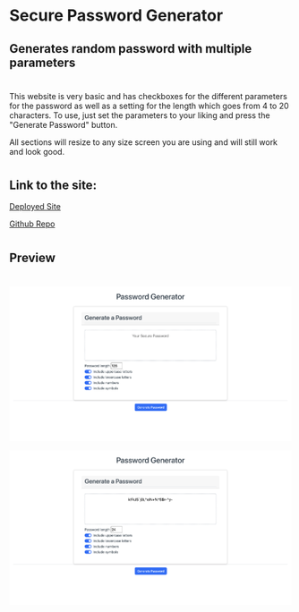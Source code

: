 # Secure Password Generator

## Generates random password with multiple parameters
  
#   

This website is very basic and has checkboxes for the different parameters for the password as well as a setting for the length which goes from 4 to 20 characters. To use, just set the parameters to your liking and press the "Generate Password" button.

All sections will resize to any size screen you are using and will still work and look good.

#
## Link to the site:
[Deployed Site](https://github.com/Bfunk54/homework_03)

[Github Repo](https://bfunk54.github.io/homework_03/)



#
## Preview
#

![](./assets/images/Screen%20Shot%202022-11-09%20at%2010.14.35%20AM.png)

![](./assets/images/Screen%20Shot%202022-11-09%20at%2010.15.08%20AM.png)
